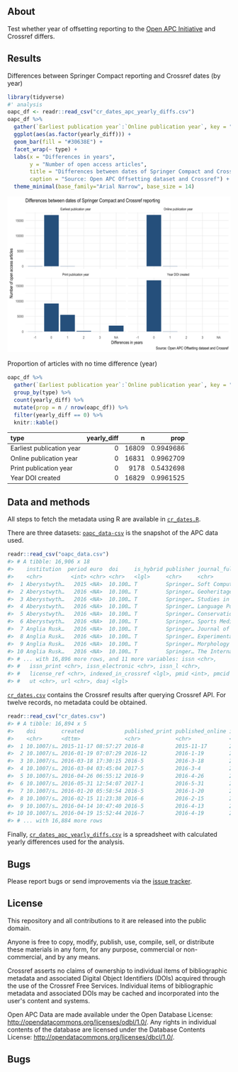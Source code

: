 


## About

Test whether year of offsetting reporting to the [Open APC Initiative](https://github.com/openapc/openapc-de) and Crossref differs.

## Results

Differences between Springer Compact reporting and Crossref dates (by year)


```r
library(tidyverse)
#' analysis
oapc_df <- readr::read_csv("cr_dates_apc_yearly_diffs.csv")
oapc_df %>% 
  gather(`Earliest publication year`:`Online publication year`, key = "type", value = "yearly_diff") %>%
  ggplot(aes(as.factor(yearly_diff))) + 
  geom_bar(fill = "#30638E") +
  facet_wrap(~ type) +
  labs(x = "Differences in years",
       y = "Number of open access articles",
       title = "Differences between dates of Springer Compact and Crossref reporting",
       caption = "Source: Open APC Offsetting dataset and Crossref") +
  theme_minimal(base_family="Arial Narrow", base_size = 14)
```

<img src="figure/unnamed-chunk-1-1.png" title="plot of chunk unnamed-chunk-1" alt="plot of chunk unnamed-chunk-1" width="720" />

Proportion of articles with no time difference (year)


```r
oapc_df %>% 
  gather(`Earliest publication year`:`Online publication year`, key = "type", value = "yearly_diff") %>%
  group_by(type) %>%
  count(yearly_diff) %>%
  mutate(prop = n / nrow(oapc_df)) %>%
  filter(yearly_diff == 0) %>%
  knitr::kable()
```



|type                      | yearly_diff|     n|      prop|
|:-------------------------|-----------:|-----:|---------:|
|Earliest publication year |           0| 16809| 0.9949686|
|Online publication year   |           0| 16831| 0.9962709|
|Print publication year    |           0|  9178| 0.5432698|
|Year DOI created          |           0| 16829| 0.9961525|

## Data and methods

All steps to fetch the metadata using R are available in [`cr_dates.R`](cr_dates.R). 

There are three datasets: [`oapc_data-csv`](oapc_data-csv) is the snapshot of the APC data used.


```r
readr::read_csv("oapc_data.csv")
#> # A tibble: 16,906 x 18
#>    institution  period euro  doi     is_hybrid publisher journal_full_tit…
#>    <chr>         <int> <chr> <chr>   <lgl>     <chr>     <chr>            
#>  1 Aberystwyth…   2015 <NA>  10.100… T         Springer… Soft Computing   
#>  2 Aberystwyth…   2016 <NA>  10.100… T         Springer… Geoheritage      
#>  3 Aberystwyth…   2016 <NA>  10.100… T         Springer… Studies in Philo…
#>  4 Aberystwyth…   2016 <NA>  10.100… T         Springer… Language Policy  
#>  5 Aberystwyth…   2016 <NA>  10.100… T         Springer… Conservation Gen…
#>  6 Aberystwyth…   2016 <NA>  10.100… T         Springer… Sports Medicine  
#>  7 Anglia Rusk…   2016 <NA>  10.100… T         Springer… Journal of Autis…
#>  8 Anglia Rusk…   2016 <NA>  10.100… T         Springer… Experimental Bra…
#>  9 Anglia Rusk…   2016 <NA>  10.100… T         Springer… Morphology       
#> 10 Anglia Rusk…   2016 <NA>  10.100… T         Springer… The Internationa…
#> # ... with 16,896 more rows, and 11 more variables: issn <chr>,
#> #   issn_print <chr>, issn_electronic <chr>, issn_l <chr>,
#> #   license_ref <chr>, indexed_in_crossref <lgl>, pmid <int>, pmcid <chr>,
#> #   ut <chr>, url <chr>, doaj <lgl>
```

[`cr_dates.csv`](cr_dates.csv) contains the Crossref results after querying Crossref API. For twelve records, no metadata could be obtained.


```r
readr::read_csv("cr_dates.csv")
#> # A tibble: 16,894 x 5
#>    doi        created             published_print published_online issued 
#>    <chr>      <dttm>              <chr>           <chr>            <chr>  
#>  1 10.1007/s… 2015-11-17 08:57:27 2016-8          2015-11-17       2015-1…
#>  2 10.1007/s… 2016-01-19 07:07:29 2016-12         2016-1-19        2016-1…
#>  3 10.1007/s… 2016-03-18 17:30:15 2016-5          2016-3-18        2016-3…
#>  4 10.1007/s… 2016-03-04 03:45:04 2017-5          2016-3-4         2016-3…
#>  5 10.1007/s… 2016-04-26 06:55:12 2016-9          2016-4-26        2016-4…
#>  6 10.1007/s… 2016-05-31 12:54:07 2017-1          2016-5-31        2016-5…
#>  7 10.1007/s… 2016-01-20 05:58:54 2016-5          2016-1-20        2016-1…
#>  8 10.1007/s… 2016-02-15 11:23:38 2016-6          2016-2-15        2016-2…
#>  9 10.1007/s… 2016-04-14 10:47:40 2016-5          2016-4-13        2016-4…
#> 10 10.1007/s… 2016-04-19 15:52:44 2016-7          2016-4-19        2016-4…
#> # ... with 16,884 more rows
```

Finally, [`cr_dates_apc_yearly_diffs.csv`](cr_dates_apc_yearly_diffs.csv) is a spreadsheet with calculated yearly differences used for the analysis.

## Bugs

Please report bugs or send improvements via the [issue tracker](https://github.com/njahn82/cr_dates/issues).


## License

This repository and all contributions to it are released into the public domain.

Anyone is free to copy, modify, publish, use, compile, sell, or distribute these materials in any form, for any purpose, commercial or non-commercial, and by any means.

Crossref asserts no claims of ownership to individual items of bibliographic metadata and associated Digital Object Identifiers (DOIs) acquired through the use of the Crossref Free Services. Individual items of bibliographic metadata and associated DOIs may be cached and incorporated into the user's content and systems.

Open APC Data are made available under the Open Database License: <http://opendatacommons.org/licenses/odbl/1.0/>. Any rights in individual contents of the database are licensed under the Database Contents License: <http://opendatacommons.org/licenses/dbcl/1.0/>.

## Bugs
